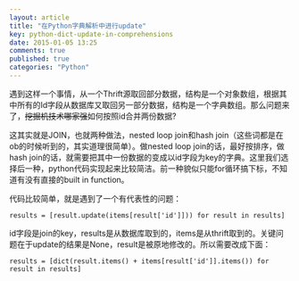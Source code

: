 ```yaml
---
layout: article
title: "在Python字典解析中进行update"
key: python-dict-update-in-comprehensions
date: 2015-01-05 13:25
comments: true
published: true
categories: "Python"
---
```


  遇到这样一个事情，从一个Thrift源取回部分数据，结构是一个对象数组，根据其中所有的Id字段从数据库又取回另一部分数据，结构是一个字典数组。那么问题来了，~~挖掘机技术哪家强~~如何按照id合并两份数据?

  这其实就是JOIN，也就两种做法，nested loop join和hash join（这些词都是在ob的时候听到的，其实道理很简单）。做nested loop join的话，最好按排序，做hash join的话，就需要把其中一份数据的变成以id字段为key的字典。这里我们选择后一种，python代码实现起来比较简洁。前一种貌似只能for循环搞下标，不知道有没有直接的built in function。

  代码比较简单，就是遇到了一个有代表性的问题：

	results = [result.update(items[result['id']])) for result in results]
  
  id字段是join的key，results是从数据库取到的，items是从thrift取到的。关键问题在于update的结果是None，result是被原地修改的。所以需要改成下面：

	results = [dict(result.items() + items[result['id']].items()) for result in results]
